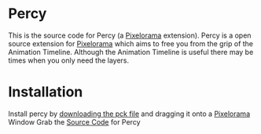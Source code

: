 # Percy
This is the source code for Percy (a [Pixelorama](https://github.com/Orama-Interactive/Pixelorama) extension).
Percy is a open source extension for [Pixelorama](https://github.com/Orama-Interactive/Pixelorama) which aims to free you from the grip of the Animation Timeline.
Although the Animation Timeline is useful there may be times when you only need the layers.

# Installation
Install percy by [downloading the pck file](https://github.com/TheLsbt/PixeloramaExtensions/blob/master/Percy.pck) and dragging it onto a [Pixelorama](https://github.com/Orama-Interactive/Pixelorama) Window
Grab the [Source Code](https://github.com/TheLsbt/Percy) for Percy




